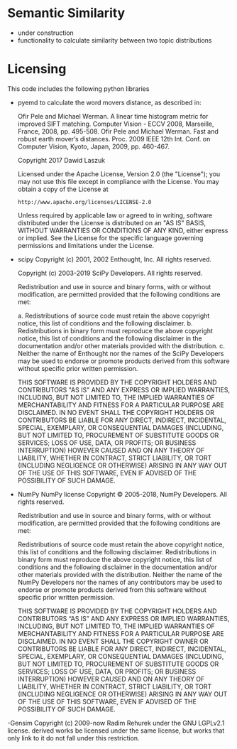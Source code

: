 # Semantic Similarity 
- under construction
- functionality to calculate similarity between two topic distributions

# Licensing
This code includes the following python libraries

- pyemd to calculate the word movers distance, as described in: 

  Ofir Pele and Michael Werman. A linear time histogram metric for improved SIFT matching. Computer Vision - ECCV 2008, Marseille, France, 2008, pp. 495-508.
	Ofir Pele and Michael Werman. Fast and robust earth mover’s distances. Proc. 2009 IEEE 12th Int. Conf. on Computer Vision, Kyoto, Japan, 2009, pp. 460-467.

  Copyright 2017 Dawid Laszuk

  Licensed under the Apache License, Version 2.0 (the "License");
  you may not use this file except in compliance with the License.
  You may obtain a copy of the License at

      http://www.apache.org/licenses/LICENSE-2.0

  Unless required by applicable law or agreed to in writing, software
  distributed under the License is distributed on an "AS IS" BASIS,
  WITHOUT WARRANTIES OR CONDITIONS OF ANY KIND, either express or implied.
  See the License for the specific language governing permissions and
  limitations under the License.
 
- scipy
	Copyright (c) 2001, 2002 Enthought, Inc.
	All rights reserved.

	Copyright (c) 2003-2019 SciPy Developers.
	All rights reserved.	

	Redistribution and use in source and binary forms, with or without
	modification, are permitted provided that the following conditions are met:

  a. Redistributions of source code must retain the above copyright notice,
     this list of conditions and the following disclaimer.
  b. Redistributions in binary form must reproduce the above copyright
     notice, this list of conditions and the following disclaimer in the
     documentation and/or other materials provided with the distribution.
  c. Neither the name of Enthought nor the names of the SciPy Developers
     may be used to endorse or promote products derived from this software
     without specific prior written permission.


	THIS SOFTWARE IS PROVIDED BY THE COPYRIGHT HOLDERS AND CONTRIBUTORS "AS IS"
	AND ANY EXPRESS OR IMPLIED WARRANTIES, INCLUDING, BUT NOT LIMITED TO, THE
	IMPLIED WARRANTIES OF MERCHANTABILITY AND FITNESS FOR A PARTICULAR PURPOSE
	ARE DISCLAIMED. IN NO EVENT SHALL THE COPYRIGHT HOLDERS OR CONTRIBUTORS
	BE LIABLE FOR ANY DIRECT, INDIRECT, INCIDENTAL, SPECIAL, EXEMPLARY,
	OR CONSEQUENTIAL DAMAGES (INCLUDING, BUT NOT LIMITED TO, PROCUREMENT OF
	SUBSTITUTE GOODS OR SERVICES; LOSS OF USE, DATA, OR PROFITS; OR BUSINESS
	INTERRUPTION) HOWEVER CAUSED AND ON ANY THEORY OF LIABILITY, WHETHER IN
	CONTRACT, STRICT LIABILITY, OR TORT (INCLUDING NEGLIGENCE OR OTHERWISE)
	ARISING IN ANY WAY OUT OF THE USE OF THIS SOFTWARE, EVEN IF ADVISED OF
	THE POSSIBILITY OF SUCH DAMAGE.

- NumPy 
	NumPy license
	Copyright © 2005-2018, NumPy Developers.
	All rights reserved.

	Redistribution and use in source and binary forms, with or without modification, are permitted provided that the following 		conditions are met:

	Redistributions of source code must retain the above copyright notice, this list of conditions and the following disclaimer.
	Redistributions in binary form must reproduce the above copyright notice, this list of conditions and the following disclaimer 		in the documentation and/or other materials provided with the distribution.
	Neither the name of the NumPy Developers nor the names of any contributors may be used to endorse or promote products derived 		from this software without specific prior written permission.

	THIS SOFTWARE IS PROVIDED BY THE COPYRIGHT HOLDERS AND CONTRIBUTORS “AS IS” AND ANY EXPRESS OR IMPLIED WARRANTIES, INCLUDING, 		BUT NOT LIMITED TO, THE IMPLIED WARRANTIES OF MERCHANTABILITY AND FITNESS FOR A PARTICULAR PURPOSE ARE DISCLAIMED. IN NO EVENT 		SHALL THE COPYRIGHT OWNER OR CONTRIBUTORS BE LIABLE FOR ANY DIRECT, INDIRECT, INCIDENTAL, SPECIAL, EXEMPLARY, OR CONSEQUENTIAL 		DAMAGES (INCLUDING, BUT NOT LIMITED TO, PROCUREMENT OF SUBSTITUTE GOODS OR SERVICES; LOSS OF USE, DATA, OR PROFITS; OR BUSINESS 	INTERRUPTION) HOWEVER CAUSED AND ON ANY THEORY OF LIABILITY, WHETHER IN CONTRACT, STRICT LIABILITY, OR TORT (INCLUDING 			NEGLIGENCE OR OTHERWISE) ARISING IN ANY WAY OUT OF THE USE OF THIS SOFTWARE, EVEN IF ADVISED OF THE POSSIBILITY OF SUCH DAMAGE.

-Gensim 
	Copyright (c) 2009-now Radim Rehurek
	under the GNU LGPLv2.1 license.
	derived works be licensed under the same license, but works that only link to it do not fall under this restriction. 
